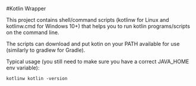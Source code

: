 #Kotlin Wrapper

This project contains shell/command scripts (kotlinw for Linux and kotlinw.cmd for Windows 10+)
that helps you to run kotlin programs/scripts on the command line.

The scripts can download and put kotin on your PATH available for use
(similarly to gradlew for Gradle).

Typical usage (you still need to make sure you have a correct JAVA_HOME env variable):

`kotlinw kotlin -version`
